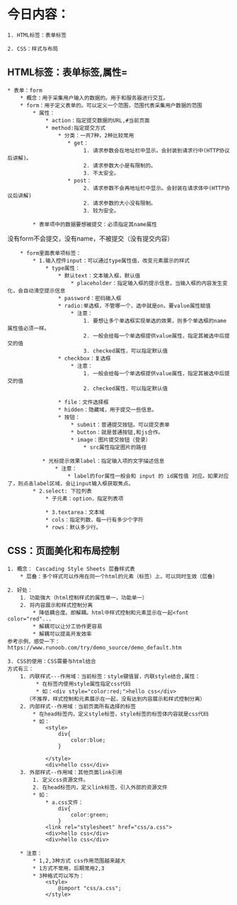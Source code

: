 # 今日内容：

	1. HTML标签：表单标签

	2. CSS：样式与布局


##  HTML标签：表单标签,属性=
	* 表单：form
		* 概念：用于采集用户输入的数据的。用于和服务器进行交互。
		* form：用于定义表单的。可以定义一个范围，范围代表采集用户数据的范围
            * 属性：
                * action：指定提交数据的URL,#当前页面
                * method:指定提交方式
                    * 分类：一共7种，2种比较常用
                       * get：
                            1. 请求参数会在地址栏中显示。会封装到请求行中(HTTP协议后讲解)。
                            2. 请求参数大小是有限制的。
                            3. 不太安全。
                       * post：
                            2. 请求参数不会再地址栏中显示。会封装在请求体中(HTTP协议后讲解)
                            2. 请求参数的大小没有限制。
                            3. 较为安全。

            * 表单项中的数据要想被提交：必须指定其name属性
没有form不会提交，没有name，不被提交（没有提交内容）
		
		* form里面表单项标签：
			* 1.输入控件input：可以通过type属性值，改变元素展示的样式
				* type属性：
					* 默认text：文本输入框，默认值
						* placeholder：指定输入框的提示信息，当输入框的内容发生变化，会自动清空提示信息	
					* password：密码输入框
					* radio:单选框，不管哪一个，选中就是on，要value属性赋值
						* 注意：
							1. 要想让多个单选框实现单选的效果，则多个单选框的name属性值必须一样。
							2. 一般会给每一个单选框提供value属性，指定其被选中后提交的值
							3. checked属性，可以指定默认值
					* checkbox：复选框
						* 注意：
							1. 一般会给每一个单选框提供value属性，指定其被选中后提交的值
							2. checked属性，可以指定默认值

					* file：文件选择框
					* hidden：隐藏域，用于提交一些信息。
					* 按钮：
						* submit：普通提交按钮。可以提交表单
						* button：就是普通按钮,和js合作。
						* image：图片提交按钮（登录）
							* src属性指定图片的路径	

			   * 光标提示效果label：指定输入项的文字描述信息
				   * 注意：
					   * label的for属性一般会和 input 的 id属性值 对应。如果对应了，则点击label区域，会让input输入框获取焦点。
			* 2.select: 下拉列表
				* 子元素：option，指定列表项
				
    			* 3.textarea：文本域
				* cols：指定列数，每一行有多少个字符
				* rows：默认多少行。

## CSS：页面美化和布局控制
	1. 概念： Cascading Style Sheets 层叠样式表
		* 层叠：多个样式可以作用在同一个html的元素（标签）上，可以同时生效（层叠）

	2. 好处：
		1. 功能强大（html控制样式的属性单一，功能单一）
		2. 将内容展示和样式控制分离
			* 降低耦合度。即解耦。html中样式控制和元素显示在一起<font color="red"...
			* 解耦可以让分工协作更容易
			* 解耦可以提高开发效率
	参考示例，感受一下：https://www.runoob.com/try/demo_source/demo_default.htm

	3. CSS的使用：CSS需要与html结合
	方式有三：
		1. 内联样式---作用域：当前标签：style键值冒，内联style结合,属性：
			 * 在标签内使用style属性指定css代码
			 * 如：<div style="color:red;">hello css</div>
	      （不推荐，样式控制和元素展示在一起，没有达到内容展示和样式控制分离）
		2. 内部样式--作用域：当前页面所有选择的标签
			* 在head标签内，定义style标签，style标签的标签体内容就是css代码
			* 如：
				<style>
			        div{
			            color:blue;
			        }
			
			    </style>
				<div>hello css</div>
		3. 外部样式--作用域：其他页面link引用
			1. 定义css资源文件。
    		2. 在head标签内，定义link标签，引入外部的资源文件
    		* 如：
	    		* a.css文件：
					div{
					    color:green;
					}
				<link rel="stylesheet" href="css/a.css">
				<div>hello css</div>
				<div>hello css</div>

		* 注意：
			* 1,2,3种方式 css作用范围越来越大
			* 1方式不常用，后期常用2,3
			* 3种格式可以写为：
				<style>
			        @import "css/a.css";
			    </style>

